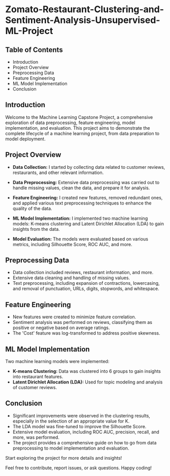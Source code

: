 # Zomato-Restaurant-Clustering-and-Sentiment-Analysis-Unsupervised-ML-Project



## Table of Contents

- Introduction
- Project Overview
- Preprocessing Data
- Feature Engineering
- ML Model Implementation
- Conclusion

## Introduction

Welcome to the Machine Learning Capstone Project, a comprehensive exploration of data preprocessing, feature engineering, model implementation, and evaluation. This project aims to demonstrate the complete lifecycle of a machine learning project, from data preparation to model deployment.

## Project Overview

- **Data Collection:** I started by collecting data related to customer reviews, restaurants, and other relevant information.

- **Data Preprocessing:** Extensive data preprocessing was carried out to handle missing values, clean the data, and prepare it for analysis.

- **Feature Engineering:** I created new features, removed redundant ones, and applied various text preprocessing techniques to enhance the quality of the data.

- **ML Model Implementation:** I implemented two machine learning models: K-means clustering and Latent Dirichlet Allocation (LDA) to gain insights from the data.

- **Model Evaluation:** The models were evaluated based on various metrics, including Silhouette Score, ROC AUC, and more.

## Preprocessing Data

- Data collection included reviews, restaurant information, and more.
- Extensive data cleaning and handling of missing values.
- Text preprocessing, including expansion of contractions, lowercasing, and removal of punctuation, URLs, digits, stopwords, and whitespace.

## Feature Engineering

- New features were created to minimize feature correlation.
- Sentiment analysis was performed on reviews, classifying them as positive or negative based on average ratings.
- The 'Cost' feature was log-transformed to address positive skewness.

## ML Model Implementation

Two machine learning models were implemented:

- **K-means Clustering:** Data was clustered into 6 groups to gain insights into restaurant features.
- **Latent Dirichlet Allocation (LDA):** Used for topic modeling and analysis of customer reviews.

## Conclusion

- Significant improvements were observed in the clustering results, especially in the selection of an appropriate value for K.
- The LDA model was fine-tuned to improve the Silhouette Score.
- Extensive model evaluation, including ROC AUC, precision, recall, and more, was performed.
- The project provides a comprehensive guide on how to go from data preprocessing to model implementation and evaluation.

Start exploring the project for more details and insights!

Feel free to contribute, report issues, or ask questions. Happy coding!
